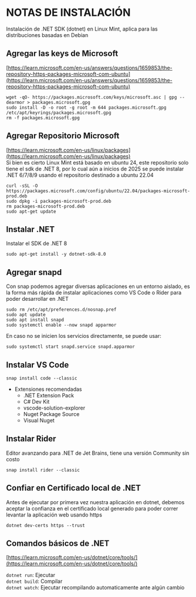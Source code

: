 # NOTAS DE INSTALACIÓN

Instalación de .NET SDK (dotnet) en Linux Mint, aplica para las distribuciones basadas en Debian

## Agregar las keys de Microsoft

[https://learn.microsoft.com/en-us/answers/questions/1659853/the-repository-https-packages-microsoft-com-ubuntu](https://learn.microsoft.com/en-us/answers/questions/1659853/the-repository-https-packages-microsoft-com-ubuntu)

```
wget -qO- https://packages.microsoft.com/keys/microsoft.asc | gpg --dearmor > packages.microsoft.gpg
sudo install -D -o root -g root -m 644 packages.microsoft.gpg /etc/apt/keyrings/packages.microsoft.gpg
rm -f packages.microsoft.gpg
```

## Agregar Repositorio Microsoft

[https://learn.microsoft.com/en-us/linux/packages](https://learn.microsoft.com/en-us/linux/packages)  
Si bien es cierto Linux Mint está basado en ubuntu 24, este repositorio solo tiene el sdk de .NET 8, por lo cual aún a inicios de 2025 se puede instalar .NET 6/7/8/9 usando el repositorio destinado a ubuntu 22.04

```
curl -sSL -O https://packages.microsoft.com/config/ubuntu/22.04/packages-microsoft-prod.deb
sudo dpkg -i packages-microsoft-prod.deb
rm packages-microsoft-prod.deb
sudo apt-get update
```

## Instalar .NET
Instalar el SDK de .NET 8
```
sudo apt-get install -y dotnet-sdk-8.0
```

## Agregar snapd
Con snap podemos agregar diversas aplicaciones en un entorno aislado, es la forma más rápida de instalar aplicaciones como VS Code o Rider para poder desarrollar en .NET
```
sudo rm /etc/apt/preferences.d/nosnap.pref
sudo apt update
sudo apt install snapd
sudo systemctl enable --now snapd apparmor
```
En caso no se inicien los servicios directamente, se puede usar:
```
sudo systemctl start snapd.service snapd.apparmor
```

## Instalar VS Code
```
snap install code --classic
```

- Extensiones recomendadas
    - .NET Extension Pack
    - C# Dev Kit
    - vscode-solution-explorer
    - Nuget Package Source
    - Visual Nuget

## Instalar Rider
Editor avanzando para .NET de Jet Brains, tiene una versión Community sin costo
```
snap install rider --classic
```

## Confiar en Certificado local de .NET
Antes de ejecutar por primera vez nuestra aplicación en dotnet, debemos aceptar la confianza en el certificado local generado para poder correr levantar la aplicación web usando https
```
dotnet dev-certs https --trust
```


## Comandos básicos de .NET
[https://learn.microsoft.com/en-us/dotnet/core/tools/](https://learn.microsoft.com/en-us/dotnet/core/tools/)  

`dotnet run`: Ejecutar  
`dotnet build`: Compilar  
`dotnet watch`: Ejecutar recompilando automaticamente ante algún cambio
